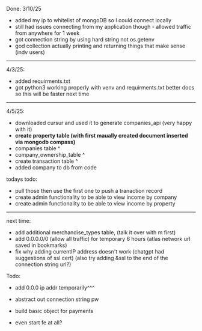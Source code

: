 Done:
3/10/25

- added my ip to whitelist of mongoDB so I could connect locally
- still had issues connecting from my application though - allowed traffic from anywhere for 1 week
- got connection string by using hard string not os.getenv
- god collection actually printing and returning things that make sense (indv users)

---

4/3/25:

- added requirments.txt
- got python3 working properly with venv and requirments.txt better docs so this will be faster next time

---

4/5/25:

- downloaded cursur and used it to generate companies_api (very happy with it)
- **create property table (with first maually created document inserted via mongodb compass)**
- companies table ^
- company_ownership_table ^
- create transaction table ^
- added company to db from code

todays todo:

- pull those then use the first one to push a tranaction record
- create admin functionality to be able to view income by company
- create admin functionality to be able to view income by property

---

next time:

- add additional merchandise_types table, (talk it over with m first)
- add 0.0.0.0/0 (allow all traffic) for temporary 6 hours (atlas network url saved in bookmarks)
- fix why adding currentIP address doesn't work (chatgpt had suggestions of ssl cert) (also try adding &ssl to the end of the connection string url?)

Todo:

- add 0.0.0 ip addr temporarily^^^
- abstract out connection string pw
- build basic object for payments

- even start fe at all?
